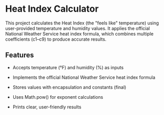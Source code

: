 # Heat Index Calculator
This project calculates the Heat Index (the "feels like" temperature) using user-provided temperature and humidity values. It applies the official National Weather Service heat index formula, which combines multiple coefficients (c1–c9) to produce accurate results.
## Features

- Accepts temperature (°F) and humidity (%) as inputs

- Implements the official National Weather Service heat index formula

- Stores values with encapsulation and constants (final)

- Uses Math.pow() for exponent calculations

- Prints clear, user-friendly results
